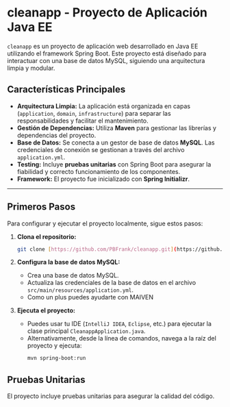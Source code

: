 # cleanapp - Proyecto de Aplicación Java EE

`cleanapp` es un proyecto de aplicación web desarrollado en Java EE utilizando el framework Spring Boot.
Este proyecto está diseñado para interactuar con una base de datos MySQL, siguiendo una arquitectura limpia y modular.

## Características Principales

* **Arquitectura Limpia:** La aplicación está organizada en capas (`application`, `domain`, `infrastructure`) para separar las responsabilidades y facilitar el mantenimiento.
* **Gestión de Dependencias:** Utiliza **Maven** para gestionar las librerías y dependencias del proyecto.
* **Base de Datos:** Se conecta a un gestor de base de datos **MySQL**. Las credenciales de conexión se gestionan a través del archivo `application.yml`.
* **Testing:** Incluye **pruebas unitarias** con Spring Boot para asegurar la fiabilidad y correcto funcionamiento de los componentes.
* **Framework:** El proyecto fue inicializado con **Spring Initializr**.

-------------------------------------------------------------------------------------------------------------------------
## Primeros Pasos

Para configurar y ejecutar el proyecto localmente, sigue estos pasos:

1.  **Clona el repositorio:**
    ```bash
    git clone [https://github.com/PBFrank/cleanapp.git](https://github.com/PBFrank/cleanapp.git)
    ```

2.  **Configura la base de datos MySQL:**
    * Crea una base de datos MySQL.
    * Actualiza las credenciales de la base de datos en el archivo `src/main/resources/application.yml`.
    * Como un plus puedes ayudarte con MAIVEN

3.  **Ejecuta el proyecto:**
    * Puedes usar tu IDE (`IntelliJ IDEA`, `Eclipse`, etc.) para ejecutar la clase principal `CleanappApplication.java`.
    * Alternativamente, desde la línea de comandos, navega a la raíz del proyecto y ejecuta:
        ```bash
        mvn spring-boot:run
        ```

## Pruebas Unitarias

El proyecto incluye pruebas unitarias para asegurar la calidad del código.
